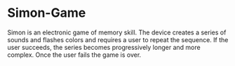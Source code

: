 # Simon-Game

Simon is an electronic game of memory skill. The device creates a series of sounds and flashes colors and requires a user to repeat the sequence. If the user succeeds, the series becomes progressively longer and more complex. Once the user fails the game is over.
